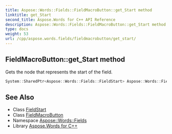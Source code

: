```yaml
---
title: Aspose::Words::Fields::FieldMacroButton::get_Start method
linktitle: get_Start
second_title: Aspose.Words for C++ API Reference
description: Aspose::Words::Fields::FieldMacroButton::get_Start method. Gets the node that represents the start of the field in C++.
type: docs
weight: 53
url: /cpp/aspose.words.fields/fieldmacrobutton/get_start/
---
```

## FieldMacroButton::get_Start method


Gets the node that represents the start of the field.

```cpp
System::SharedPtr<Aspose::Words::Fields::FieldStart> Aspose::Words::Fields::FieldMacroButton::get_Start() override
```

## See Also

* Class [FieldStart](../../fieldstart/)
* Class [FieldMacroButton](../)
* Namespace [Aspose::Words::Fields](../../)
* Library [Aspose.Words for C++](../../../)
